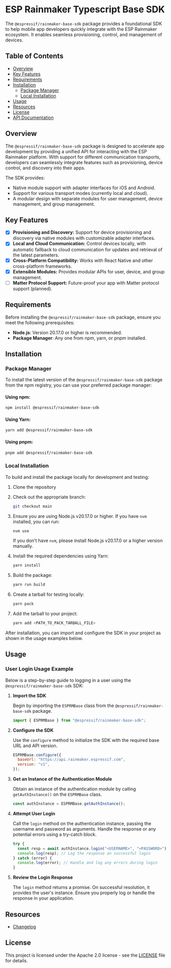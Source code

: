 # ESP Rainmaker Typescript Base SDK

The `@espressif/rainmaker-base-sdk` package provides a foundational SDK to help mobile app developers quickly integrate with the ESP Rainmaker ecosystem. It enables seamless provisioning, control, and management of devices.

## Table of Contents

- [Overview](#overview)
- [Key Features](#key-features)
- [Requirements](#requirements)
- [Installation](#installation)
  - [Package Manager](#package-manager)
  - [Local Installation](#local-installation)
- [Usage](#usage)
- [Resources](#resources)
- [License](#license)
- [API Documentation](https://espressif.github.io/esp-rainmaker-app-sdk-ts/)

## Overview

The `@espressif/rainmaker-base-sdk` package is designed to accelerate app development by providing a unified API for interacting with the ESP Rainmaker platform. With support for different communication transports, developers can seamlessly integrate features such as provisioning, device control, and discovery into their apps.

The SDK provides:

- Native module support with adapter interfaces for iOS and Android.
- Support for various transport modes (currently local and cloud).
- A modular design with separate modules for user management, device management, and group management.

## Key Features

- [x] **Provisioning and Discovery:** Support for device provisioning and discovery via native modules with customizable adapter interfaces.
- [x] **Local and Cloud Communication:** Control devices locally, with automatic fallback to cloud communication for updates and retrieval of the latest parameters.
- [x] **Cross-Platform Compatibility:** Works with React Native and other cross-platform frameworks.
- [x] **Extensible Modules:** Provides modular APIs for user, device, and group management.
- [ ] **Matter Protocol Support:** Future-proof your app with Matter protocol support (planned).

## Requirements

Before installing the `@espressif/rainmaker-base-sdk` package, ensure you meet the following prerequisites:

- **Node.js**: Version 20.17.0 or higher is recommended.
- **Package Manager**: Any one from npm, yarn, or pnpm installed.

## Installation

### Package Manager

To install the latest version of the `@espressif/rainmaker-base-sdk` package from the npm registry, you can use your preferred package manager:

#### Using npm:

```bash
npm install @espressif/rainmaker-base-sdk
```

#### Using Yarn:

```bash
yarn add @espressif/rainmaker-base-sdk
```

#### Using pnpm:

```bash
pnpm add @espressif/rainmaker-base-sdk
```

### Local Installation

To build and install the package locally for development and testing:

1. Clone the repository

2. Check out the appropriate branch:

   ```bash
   git checkout main
   ```

3. Ensure you are using Node.js v20.17.0 or higher. If you have `nvm` installed, you can run:

   ```bash
   nvm use
   ```

   If you don’t have `nvm`, please install Node.js v20.17.0 or a higher version manually.

4. Install the required dependencies using Yarn:

   ```bash
   yarn install
   ```

5. Build the package:

   ```bash
   yarn run build
   ```

6. Create a tarball for testing locally:

   ```bash
   yarn pack
   ```

7. Add the tarball to your project:

   ```bash
   yarn add <PATH_TO_PACK_TARBALL_FILE>
   ```

After installation, you can import and configure the SDK in your project as shown in the usage examples below.

## Usage

### User Login Usage Example

Below is a step-by-step guide to logging in a user using the `@espressif/rainmaker-base-sdk` SDK:

1. **Import the SDK**

   Begin by importing the `ESPRMBase` class from the `@espressif/rainmaker-base-sdk` package.

   ```javascript
   import { ESPRMBase } from "@espressif/rainmaker-base-sdk";
   ```

2. **Configure the SDK**

   Use the `configure` method to initialize the SDK with the required base URL and API version.

   ```javascript
   ESPRMBase.configure({
     baseUrl: "https://api.rainmaker.espressif.com",
     version: "v1",
   });
   ```

3. **Get an Instance of the Authentication Module**

   Obtain an instance of the authentication module by calling `getAuthInstance()` on the `ESPRMBase` class.

   ```javascript
   const authInstance = ESPRMBase.getAuthInstance();
   ```

4. **Attempt User Login**

   Call the `login` method on the authentication instance, passing the username and password as arguments.
   Handle the response or any potential errors using a try-catch block.

   ```javascript
   try {
     const resp = await authInstance.login("<USERNAME>", "<PASSWORD>");
     console.log(resp); // Log the response on successful login
   } catch (error) {
     console.log(error); // Handle and log any errors during login
   }
   ```

5. **Review the Login Response**

   The `login` method returns a promise. On successful resolution, it provides the user's instance.
   Ensure you properly log or handle the response in your application.

## Resources

- [Changelog](CHANGELOG.md)


## License

This project is licensed under the Apache 2.0 license - see the [LICENSE](LICENSE) file for details.
